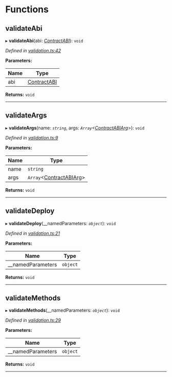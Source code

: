 

# Functions

<a id="validateabi"></a>

##  validateAbi

▸ **validateAbi**(abi: *[ContractABI](_types_.md#contractabi)*): `void`

*Defined in [validation.ts:42](https://github.com/polkadot-js/api/blob/9d00dce/packages/api-contract/src/validation.ts#L42)*

**Parameters:**

| Name | Type |
| ------ | ------ |
| abi | [ContractABI](_types_.md#contractabi) |

**Returns:** `void`

___
<a id="validateargs"></a>

##  validateArgs

▸ **validateArgs**(name: *`string`*, args: *`Array`<[ContractABIArg](_types_.md#contractabiarg)>*): `void`

*Defined in [validation.ts:9](https://github.com/polkadot-js/api/blob/9d00dce/packages/api-contract/src/validation.ts#L9)*

**Parameters:**

| Name | Type |
| ------ | ------ |
| name | `string` |
| args | `Array`<[ContractABIArg](_types_.md#contractabiarg)> |

**Returns:** `void`

___
<a id="validatedeploy"></a>

##  validateDeploy

▸ **validateDeploy**(__namedParameters: *`object`*): `void`

*Defined in [validation.ts:21](https://github.com/polkadot-js/api/blob/9d00dce/packages/api-contract/src/validation.ts#L21)*

**Parameters:**

| Name | Type |
| ------ | ------ |
| __namedParameters | `object` |

**Returns:** `void`

___
<a id="validatemethods"></a>

##  validateMethods

▸ **validateMethods**(__namedParameters: *`object`*): `void`

*Defined in [validation.ts:29](https://github.com/polkadot-js/api/blob/9d00dce/packages/api-contract/src/validation.ts#L29)*

**Parameters:**

| Name | Type |
| ------ | ------ |
| __namedParameters | `object` |

**Returns:** `void`

___

